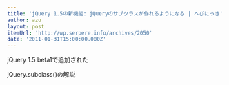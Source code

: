 ```yaml
---
title: 'jQuery 1.5の新機能: jQueryのサブクラスが作れるようになる | へびにっき'
author: azu
layout: post
itemUrl: 'http://wp.serpere.info/archives/2050'
date: '2011-01-31T15:00:00.000Z'
---
```

jQuery 1.5 beta1で追加された

jQuery.subclass()の解説
